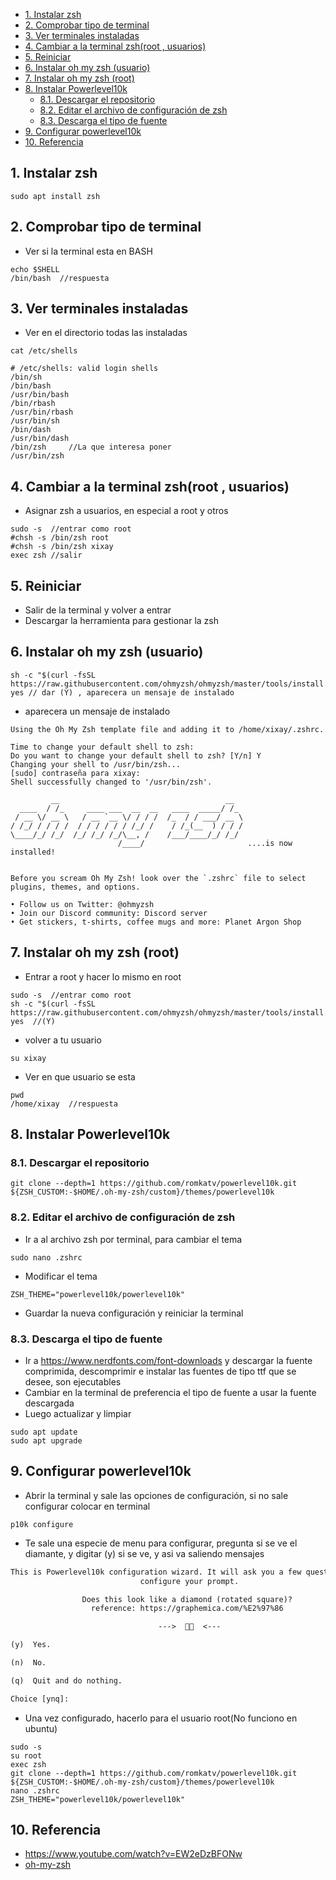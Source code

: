 - [1. Instalar zsh](#1-instalar-zsh)
- [2. Comprobar tipo de terminal](#2-comprobar-tipo-de-terminal)
- [3. Ver terminales instaladas](#3-ver-terminales-instaladas)
- [4. Cambiar a la terminal zsh(root , usuarios)](#4-cambiar-a-la-terminal-zshroot--usuarios)
- [5. Reiniciar](#5-reiniciar)
- [6. Instalar oh my zsh (usuario)](#6-instalar-oh-my-zsh-usuario)
- [7. Instalar oh my zsh (root)](#7-instalar-oh-my-zsh-root)
- [8. Instalar Powerlevel10k](#8-instalar-powerlevel10k)
  - [8.1. Descargar el repositorio](#81-descargar-el-repositorio)
  - [8.2. Editar el archivo de configuración de zsh](#82-editar-el-archivo-de-configuración-de-zsh)
  - [8.3. Descarga el tipo de fuente](#83-descarga-el-tipo-de-fuente)
- [9. Configurar powerlevel10k](#9-configurar-powerlevel10k)
- [10. Referencia](#10-referencia)

## 1. Instalar zsh
```console
sudo apt install zsh
```
## 2. Comprobar tipo de terminal
- Ver si la terminal esta en BASH
```console
echo $SHELL
/bin/bash  //respuesta
```
## 3. Ver terminales instaladas
- Ver en el directorio todas las instaladas
```console
cat /etc/shells

# /etc/shells: valid login shells
/bin/sh
/bin/bash
/usr/bin/bash
/bin/rbash
/usr/bin/rbash
/usr/bin/sh
/bin/dash
/usr/bin/dash
/bin/zsh     //La que interesa poner
/usr/bin/zsh
```
## 4. Cambiar a la terminal zsh(root , usuarios) 
- Asignar zsh a usuarios, en especial a root y otros
```console
sudo -s  //entrar como root
#chsh -s /bin/zsh root
#chsh -s /bin/zsh xixay
exec zsh //salir
```
## 5. Reiniciar 
- Salir de la terminal y volver a entrar
- Descargar la herramienta para gestionar la zsh
## 6. Instalar oh my zsh (usuario)
```console
sh -c "$(curl -fsSL https://raw.githubusercontent.com/ohmyzsh/ohmyzsh/master/tools/install.sh)"
yes // dar (Y) , aparecera un mensaje de instalado 
```
- aparecera un mensaje de instalado
```text
Using the Oh My Zsh template file and adding it to /home/xixay/.zshrc.

Time to change your default shell to zsh:
Do you want to change your default shell to zsh? [Y/n] Y
Changing your shell to /usr/bin/zsh...
[sudo] contraseña para xixay: 
Shell successfully changed to '/usr/bin/zsh'.

         __                                     __   
  ____  / /_     ____ ___  __  __   ____  _____/ /_  
 / __ \/ __ \   / __ `__ \/ / / /  /_  / / ___/ __ \ 
/ /_/ / / / /  / / / / / / /_/ /    / /_(__  ) / / / 
\____/_/ /_/  /_/ /_/ /_/\__, /    /___/____/_/ /_/  
                        /____/                       ....is now installed!


Before you scream Oh My Zsh! look over the `.zshrc` file to select plugins, themes, and options.

• Follow us on Twitter: @ohmyzsh
• Join our Discord community: Discord server
• Get stickers, t-shirts, coffee mugs and more: Planet Argon Shop
```
## 7. Instalar oh my zsh (root)
- Entrar a root y hacer lo mismo en root
```console
sudo -s  //entrar como root
sh -c "$(curl -fsSL https://raw.githubusercontent.com/ohmyzsh/ohmyzsh/master/tools/install.sh)"
yes  //(Y)
```
- volver a tu usuario
```console
su xixay
```
- Ver en que usuario se esta 
```console
pwd
/home/xixay  //respuesta
```
## 8. Instalar Powerlevel10k
### 8.1. Descargar el repositorio
```console
git clone --depth=1 https://github.com/romkatv/powerlevel10k.git ${ZSH_CUSTOM:-$HOME/.oh-my-zsh/custom}/themes/powerlevel10k
```
### 8.2. Editar el archivo de configuración de zsh
- Ir a al archivo zsh por terminal, para cambiar el tema
```console
sudo nano .zshrc
```
- Modificar el tema
```console
ZSH_THEME="powerlevel10k/powerlevel10k"
```
- Guardar la nueva configuración y reiniciar la terminal
### 8.3. Descarga el tipo de fuente
- Ir a https://www.nerdfonts.com/font-downloads y descargar la fuente comprimida, descomprimir e instalar las fuentes de tipo ttf que se desee,  son ejecutables
- Cambiar en la terminal de preferencia el tipo de fuente a usar la fuente descargada
- Luego actualizar y limpiar
```console
sudo apt update
sudo apt upgrade
```
## 9. Configurar powerlevel10k
- Abrir la terminal y sale las opciones de configuración, si no sale configurar colocar en terminal
```console
p10k configure
```
- Te sale una especie de menu para configurar, pregunta si se ve el diamante, y digitar (y) si se ve, y asi va saliendo mensajes
```txt
This is Powerlevel10k configuration wizard. It will ask you a few questions and
                             configure your prompt.

                Does this look like a diamond (rotated square)?
                  reference: https://graphemica.com/%E2%97%86

                                 --->    <---

(y)  Yes.

(n)  No.

(q)  Quit and do nothing.

Choice [ynq]: 
```
- Una vez configurado, hacerlo para el usuario root(No funciono en ubuntu)
```console
sudo -s
su root
exec zsh
git clone --depth=1 https://github.com/romkatv/powerlevel10k.git ${ZSH_CUSTOM:-$HOME/.oh-my-zsh/custom}/themes/powerlevel10k
nano .zshrc
ZSH_THEME="powerlevel10k/powerlevel10k"
```
## 10. Referencia
- https://www.youtube.com/watch?v=EW2eDzBFONw
- [oh-my-zsh](https://kapeli.com/cheat_sheets/Oh-My-Zsh_Git.docset/Contents/Resources/Documents/index)